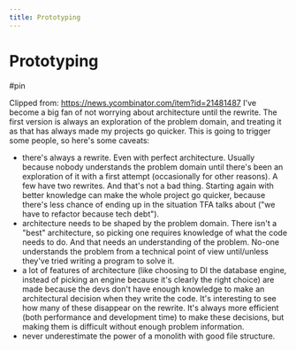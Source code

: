 ```yaml
---
title: Prototyping
---
```


# Prototyping

#pin

Clipped from: https://news.ycombinator.com/item?id=21481487
I've become a big fan of not worrying about architecture until the rewrite. The first version is always an exploration of the problem domain, and treating it as that has always made my projects go quicker.
This is going to trigger some people, so here's some caveats:
- there's always a rewrite. Even with perfect architecture. Usually because nobody understands the problem domain until there's been an exploration of it with a first attempt (occasionally for other reasons). A few have two rewrites. And that's not a bad thing. Starting again with better knowledge can make the whole project go quicker, because there's less chance of ending up in the situation TFA talks about ("we have to refactor because tech debt").
- architecture needs to be shaped by the problem domain. There isn't a "best" architecture, so picking one requires knowledge of what the code needs to do. And that needs an understanding of the problem. No-one understands the problem from a technical point of view until/unless they've tried writing a program to solve it.
- a lot of features of architecture (like choosing to DI the database engine, instead of picking an engine because it's clearly the right choice) are made because the devs don't have enough knowledge to make an architectural decision when they write the code. It's interesting to see how many of these disappear on the rewrite. It's always more efficient (both performance and development time) to make these decisions, but making them is difficult without enough problem information.
- never underestimate the power of a monolith with good file structure. 
